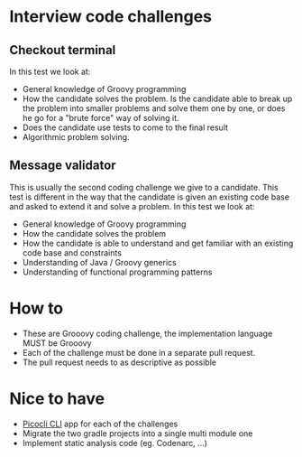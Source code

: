 # Interview code challenges 

## Checkout terminal 

In this test we look at:
- General knowledge of Groovy programming
- How the candidate solves the problem. Is the candidate able to break up the problem into smaller problems and solve them one by one, or does he go for a "brute force" way of solving it. 
- Does the candidate use tests to come to the final result
- Algorithmic problem solving. 

## Message validator

This is usually the second coding challenge we give to a candidate. This test is different in the way that the candidate is given an existing code base and asked to extend it and solve a problem. In this test we look at:
- General knowledge of Groovy programming
- How the candidate solves the problem
- How the candidate is able to understand and get familiar with an existing code base and constraints
- Understanding of Java / Groovy generics
- Understanding of functional programming patterns

# How to

- These are Grooovy coding challenge, the implementation language MUST be Grooovy
- Each of the challenge must be done in a separate pull request.
- The pull request needs to as descriptive as possible

# Nice to have

- [Picocli CLI](https://picocli.info/) app for each of the challenges
- Migrate the two gradle projects into a single multi module one
- Implement static analysis code (eg. Codenarc, ...)

